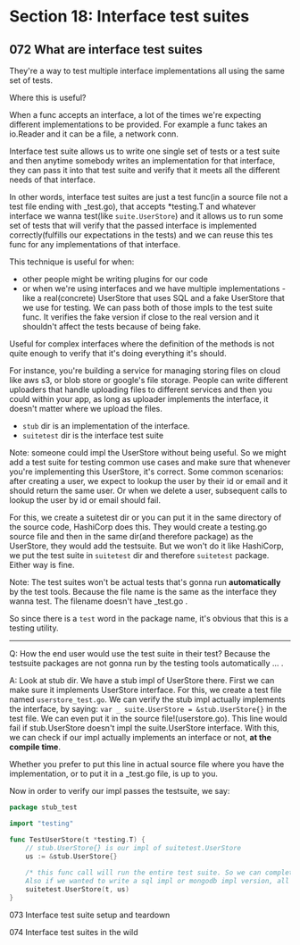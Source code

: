 # Section 18: Interface test suites

## 072 What are interface test suites
They're a way to test multiple interface implementations all using the same set of tests.

Where this is useful?

When a func accepts an interface, a lot of the times we're expecting different implementations to be provided. For example a func
takes an io.Reader and it can be a file, a network conn.

Interface test suite allows us to write one single set of tests or a test suite and then anytime somebody writes an implementation for that
interface, they can pass it into that test suite and verify that it meets all the different needs of that interface.

In other words, interface test suites are just a test func(in a source file not a test file ending with _test.go), that accepts *testing.T
and whatever interface we wanna test(like `suite.UserStore`) and it allows us to run some set of tests that will verify that
the passed interface is implemented correctly(fulfills our expectations in the tests) and we can reuse this tes func for
any implementations of that interface.

This technique is useful for when:
- other people might be writing plugins for our code 
- or when we're using interfaces and we have multiple implementations - like a real(concrete) UserStore that uses SQL and a fake UserStore that
we use for testing. We can pass both of those impls to the test suite func. It verifies the fake version if close to the real version and it
shouldn't affect the tests because of being fake.

Useful for complex interfaces where the definition of the methods is not quite enough to verify that it's doing everything it's should.

For instance, you're building a service for managing storing files on cloud like aws s3, or blob store or google's file storage. People
can write different uploaders that handle uploading files to different services and then you could within your app, as long as uploader
implements the interface, it doesn't matter where we upload the files.

- `stub` dir is an implementation of the interface.
- `suitetest` dir is the interface test suite

Note: someone could impl the UserStore without being useful. So we might add a test suite for testing common use cases and make sure
that whenever you're implementing this UserStore, it's correct. Some common scenarios: after creating a user, we expect to lookup the user by
their id or email and it should return the same user. Or when we delete a user, subsequent calls to lookup the user by id or email
should fail.

For this, we create a suitetest dir or you can put it in the same directory of the source code, HashiCorp does this.
They would create a testing.go source file and then in the same dir(and therefore package) as the UserStore, they would add the testsuite.
But we won't do it like HashiCorp, we put the test suite in `suitetest` dir and therefore `suitetest` package. Either way is fine.

Note: The test suites won't be actual tests that's gonna run **automatically** by the test tools. Because the file name is the same
as the interface they wanna test. The filename doesn't have _test.go .

So since there is a `test` word in the package name, it's obvious that this is a testing utility.

---

Q: How the end user would use the test suite in their test? Because the testsuite packages are not gonna run by the testing tools automatically ... .

A: Look at stub dir. We have a stub impl of UserStore there. First we can make sure it implements UserStore interface. For this,
we create a test file named `userstore_test.go`. We can verify the stub impl actually implements the interface, by saying:
`var _ suite.UserStore = &stub.UserStore{}` in the test file. We can even put it in the source file!(userstore.go).
This line would fail if stub.UserStore doesn't impl the suite.UserStore interface. With this, we can check if our impl actually implements
an interface or not, **at the compile time**.

Whether you prefer to put this line in actual source file where you have the implementation, or to put it in a _test.go file,
is up to you.

Now in order to verify our impl passes the testsuite, we say:

```go
package stub_test

import "testing"

func TestUserStore(t *testing.T) {
	// stub.UserStore{} is our impl of suitetest.UserStore
	us := &stub.UserStore{}
	
	/* this func call will run the entire test suite. So we can completely test our impl of suitetest.UserStore, without writing much code. 
	Also if we wanted to write a sql impl or mongodb impl version, all of those are gonna have a test that looks a lot like this and would be short.*/
	suitetest.UserStore(t, us)
}
```

073 Interface test suite setup and teardown

074 Interface test suites in the wild